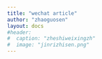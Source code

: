 ```yaml
---
title: "wechat article"
author: "zhaoguosen"
layout: docs
#header:
#  caption: "zheshiweixingzh"
#  image: "jinrizhisen.png"
---
```


